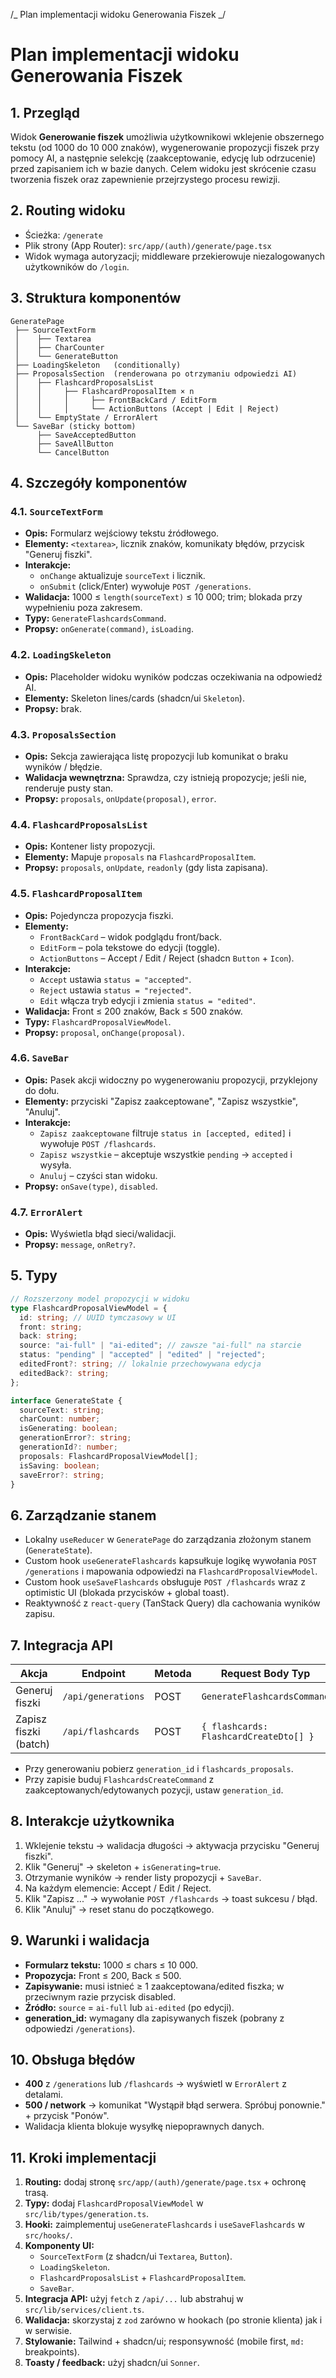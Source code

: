 /_
Plan implementacji widoku Generowania Fiszek
_/

# Plan implementacji widoku Generowania Fiszek

## 1. Przegląd

Widok **Generowanie fiszek** umożliwia użytkownikowi wklejenie obszernego tekstu (od 1000 do 10 000 znaków), wygenerowanie propozycji fiszek przy pomocy AI, a następnie selekcję (zaakceptowanie, edycję lub odrzucenie) przed zapisaniem ich w bazie danych. Celem widoku jest skrócenie czasu tworzenia fiszek oraz zapewnienie przejrzystego procesu rewizji.

## 2. Routing widoku

- Ścieżka: `/generate`
- Plik strony (App Router): `src/app/(auth)/generate/page.tsx`
- Widok wymaga autoryzacji; middleware przekierowuje nie­zalogowanych użytkowników do `/login`.

## 3. Struktura komponentów

```
GeneratePage
 ├── SourceTextForm
 │    ├── Textarea
 │    ├── CharCounter
 │    └── GenerateButton
 ├── LoadingSkeleton   (conditionally)
 ├── ProposalsSection  (renderowana po otrzymaniu odpowiedzi AI)
 │    ├── FlashcardProposalsList
 │    │     ├── FlashcardProposalItem × n
 │    │     │     ├── FrontBackCard / EditForm
 │    │     │     └── ActionButtons (Accept | Edit | Reject)
 │    └── EmptyState / ErrorAlert
 └── SaveBar (sticky bottom)
      ├── SaveAcceptedButton
      ├── SaveAllButton
      └── CancelButton
```

## 4. Szczegóły komponentów

### 4.1. `SourceTextForm`

- **Opis:** Formularz wejściowy tekstu źródłowego.
- **Elementy:** `<textarea>`, licznik znaków, komunikaty błędów, przycisk "Generuj fiszki".
- **Interakcje:**
  - `onChange` aktualizuje `sourceText` i licznik.
  - `onSubmit` (click/Enter) wywołuje `POST /generations`.
- **Walidacja:** 1000 ≤ `length(sourceText)` ≤ 10 000; trim; blokada przy wypełnieniu poza zakresem.
- **Typy:** `GenerateFlashcardsCommand`.
- **Propsy:** `onGenerate(command)`, `isLoading`.

### 4.2. `LoadingSkeleton`

- **Opis:** Placeholder widoku wyników podczas oczekiwania na odpowiedź AI.
- **Elementy:** Skeleton lines/cards (shadcn/ui `Skeleton`).
- **Propsy:** brak.

### 4.3. `ProposalsSection`

- **Opis:** Sekcja zawierająca listę propozycji lub komunikat o braku wyników / błędzie.
- **Walidacja wewnętrzna:** Sprawdza, czy istnieją propozycje; jeśli nie, renderuje pusty stan.
- **Propsy:** `proposals`, `onUpdate(proposal)`, `error`.

### 4.4. `FlashcardProposalsList`

- **Opis:** Kontener listy propozycji.
- **Elementy:** Mapuje `proposals` na `FlashcardProposalItem`.
- **Propsy:** `proposals`, `onUpdate`, `readonly` (gdy lista zapisana).

### 4.5. `FlashcardProposalItem`

- **Opis:** Pojedyncza propozycja fiszki.
- **Elementy:**
  - `FrontBackCard` – widok podglądu front/back.
  - `EditForm` – pola tekstowe do edycji (toggle).
  - `ActionButtons` – Accept / Edit / Reject (shadcn `Button` + `Icon`).
- **Interakcje:**
  - `Accept` ustawia `status = "accepted"`.
  - `Reject` ustawia `status = "rejected"`.
  - `Edit` włącza tryb edycji i zmienia `status = "edited"`.
- **Walidacja:** Front ≤ 200 znaków, Back ≤ 500 znaków.
- **Typy:** `FlashcardProposalViewModel`.
- **Propsy:** `proposal`, `onChange(proposal)`.

### 4.6. `SaveBar`

- **Opis:** Pasek akcji widoczny po wygenerowaniu propozycji, przyklejony do dołu.
- **Elementy:** przyciski "Zapisz zaakceptowane", "Zapisz wszystkie", "Anuluj".
- **Interakcje:**
  - `Zapisz zaakceptowane` filtruje `status in [accepted, edited]` i wywołuje `POST /flashcards`.
  - `Zapisz wszystkie` – akceptuje wszystkie `pending` -> `accepted` i wysyła.
  - `Anuluj` – czyści stan widoku.
- **Propsy:** `onSave(type)`, `disabled`.

### 4.7. `ErrorAlert`

- **Opis:** Wyświetla błąd sieci/walidacji.
- **Propsy:** `message`, `onRetry?`.

## 5. Typy

```ts
// Rozszerzony model propozycji w widoku
type FlashcardProposalViewModel = {
  id: string; // UUID tymczasowy w UI
  front: string;
  back: string;
  source: "ai-full" | "ai-edited"; // zawsze "ai-full" na starcie
  status: "pending" | "accepted" | "edited" | "rejected";
  editedFront?: string; // lokalnie przechowywana edycja
  editedBack?: string;
};

interface GenerateState {
  sourceText: string;
  charCount: number;
  isGenerating: boolean;
  generationError?: string;
  generationId?: number;
  proposals: FlashcardProposalViewModel[];
  isSaving: boolean;
  saveError?: string;
}
```

## 6. Zarządzanie stanem

- Lokalny `useReducer` w `GeneratePage` do zarządzania złożonym stanem (`GenerateState`).
- Custom hook `useGenerateFlashcards` kapsułkuje logikę wywołania `POST /generations` i mapowania odpowiedzi na `FlashcardProposalViewModel`.
- Custom hook `useSaveFlashcards` obsługuje `POST /flashcards` wraz z optimistic UI (blokada przycisków + global toast).
- Reaktywność z `react-query` (TanStack Query) dla cachowania wyników zapisu.

## 7. Integracja API

| Akcja                 | Endpoint           | Metoda | Request Body Typ                       | Response Typ                  |
| --------------------- | ------------------ | ------ | -------------------------------------- | ----------------------------- |
| Generuj fiszki        | `/api/generations` | POST   | `GenerateFlashcardsCommand`            | `GenerationCreateResponseDto` |
| Zapisz fiszki (batch) | `/api/flashcards`  | POST   | `{ flashcards: FlashcardCreateDto[] }` | `FlashcardsListResponseDto`   |

- Przy generowaniu pobierz `generation_id` i `flashcards_proposals`.
- Przy zapisie buduj `FlashcardsCreateCommand` z zaakceptowanych/edytowanych pozycji, ustaw `generation_id`.

## 8. Interakcje użytkownika

1. Wklejenie tekstu → walidacja długości → aktywacja przycisku "Generuj fiszki".
2. Klik "Generuj" → skeleton + `isGenerating=true`.
3. Otrzymanie wyników → render listy propozycji + `SaveBar`.
4. Na każdym elemencie: Accept / Edit / Reject.
5. Klik "Zapisz ..." → wywołanie `POST /flashcards` → toast sukcesu / błąd.
6. Klik "Anuluj" → reset stanu do początkowego.

## 9. Warunki i walidacja

- **Formularz tekstu:** 1000 ≤ chars ≤ 10 000.
- **Propozycja:** Front ≤ 200, Back ≤ 500.
- **Zapisywanie:** musi istnieć ≥ 1 zaakceptowana/edited fiszka; w przeciwnym razie przycisk disabled.
- **Źródło:** `source` = `ai-full` lub `ai-edited` (po edycji).
- **generation_id:** wymagany dla zapisywanych fiszek (pobrany z odpowiedzi `/generations`).

## 10. Obsługa błędów

- **400** z `/generations` lub `/flashcards` → wyświetl w `ErrorAlert` z detalami.
- **500 / network** → komunikat "Wystąpił błąd serwera. Spróbuj ponownie." + przycisk "Ponów".
- Walidacja klienta blokuje wysyłkę niepoprawnych danych.

## 11. Kroki implementacji

1. **Routing:** dodaj stronę `src/app/(auth)/generate/page.tsx` + ochronę trasą.
2. **Typy:** dodaj `FlashcardProposalViewModel` w `src/lib/types/generation.ts`.
3. **Hooki:** zaimplementuj `useGenerateFlashcards` i `useSaveFlashcards` w `src/hooks/`.
4. **Komponenty UI:**
   - `SourceTextForm` (z shadcn/ui `Textarea`, `Button`).
   - `LoadingSkeleton`.
   - `FlashcardProposalsList` + `FlashcardProposalItem`.
   - `SaveBar`.
5. **Integracja API:** użyj `fetch` z `/api/...` lub abstrahuj w `src/lib/services/client.ts`.
6. **Walidacja:** skorzystaj z `zod` zarówno w hookach (po stronie klienta) jak i w serwisie.
7. **Stylowanie:** Tailwind + shadcn/ui; responsywność (mobile first, `md:` breakpoints).
8. **Toasty / feedback:** użyj shadcn/ui `Sonner`.
